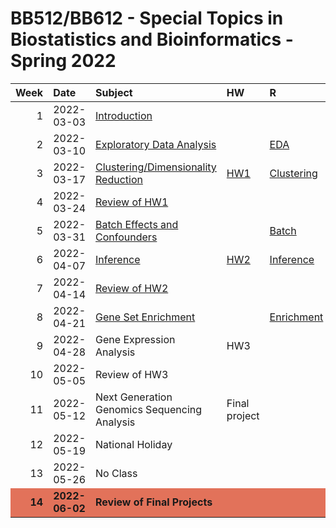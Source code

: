 BB512/BB612 - Special Topics in Biostatistics and Bioinformatics -
Spring 2022
================

<table>
<thead>
<tr>
<th style="text-align:right;">
Week
</th>
<th style="text-align:left;">
Date
</th>
<th style="text-align:left;">
Subject
</th>
<th style="text-align:left;">
HW
</th>
<th style="text-align:left;">
R
</th>
</tr>
</thead>
<tbody>
<tr>
<td style="text-align:right;">
1
</td>
<td style="text-align:left;">
2022-03-03
</td>
<td style="text-align:left;">
<a href="https://github.com/egeulgen/BB512_BB612_21_22/blob/main/lectures/1.intro.pdf" style="     ">Introduction</a>
</td>
<td style="text-align:left;">
</td>
<td style="text-align:left;">
</td>
</tr>
<tr>
<td style="text-align:right;">
2
</td>
<td style="text-align:left;">
2022-03-10
</td>
<td style="text-align:left;">
<a href="https://github.com/egeulgen/BB512_BB612_21_22/blob/main/lectures/2.EDA.pdf" style="     ">Exploratory
Data Analysis</a>
</td>
<td style="text-align:left;">
</td>
<td style="text-align:left;">
<a href="https://github.com/egeulgen/BB512_BB612_21_22/blob/main/scripts/2.EDA.pdf" style="     ">EDA</a>
</td>
</tr>
<tr>
<td style="text-align:right;">
3
</td>
<td style="text-align:left;">
2022-03-17
</td>
<td style="text-align:left;">
<a href="https://github.com/egeulgen/BB512_BB612_21_22/blob/main/lectures/3.dim_reduction.pdf" style="     ">Clustering/Dimensionality
Reduction</a>
</td>
<td style="text-align:left;">
<a href="https://github.com/egeulgen/BB512_BB612_21_22/blob/main/Homeworks/HW1.pdf" style="     ">HW1</a>
</td>
<td style="text-align:left;">
<a href="https://github.com/egeulgen/BB512_BB612_21_22/blob/main/scripts/3.Clustering_PCA.pdf" style="     ">Clustering</a>
</td>
</tr>
<tr>
<td style="text-align:right;">
4
</td>
<td style="text-align:left;">
2022-03-24
</td>
<td style="text-align:left;">
<a href="https://github.com/egeulgen/BB512_BB612_21_22/blob/main/Homeworks/HW1_KEY.pdf" style="     ">Review
of HW1</a>
</td>
<td style="text-align:left;">
</td>
<td style="text-align:left;">
</td>
</tr>
<tr>
<td style="text-align:right;">
5
</td>
<td style="text-align:left;">
2022-03-31
</td>
<td style="text-align:left;">
<a href="https://github.com/egeulgen/BB512_BB612_21_22/blob/main/lectures/5.batch.pdf" style="     ">Batch
Effects and Confounders</a>
</td>
<td style="text-align:left;">
</td>
<td style="text-align:left;">
<a href="https://github.com/egeulgen/BB512_BB612_21_22/blob/main/scripts/5.BatchEffects.pdf" style="     ">Batch</a>
</td>
</tr>
<tr>
<td style="text-align:right;">
6
</td>
<td style="text-align:left;">
2022-04-07
</td>
<td style="text-align:left;">
<a href="https://github.com/egeulgen/BB512_BB612_21_22/blob/main/lectures/6.inference.pdf" style="     ">Inference</a>
</td>
<td style="text-align:left;">
<a href="https://github.com/egeulgen/BB512_BB612_21_22/blob/main/Homeworks/HW2.pdf" style="     ">HW2</a>
</td>
<td style="text-align:left;">
<a href="https://github.com/egeulgen/BB512_BB612_21_22/blob/main/scripts/6.Inference.pdf" style="     ">Inference</a>
</td>
</tr>
<tr>
<td style="text-align:right;">
7
</td>
<td style="text-align:left;">
2022-04-14
</td>
<td style="text-align:left;">
<a href="https://github.com/egeulgen/BB512_BB612_21_22/blob/main/Homeworks/HW2_KEY.pdf" style="     ">Review
of HW2</a>
</td>
<td style="text-align:left;">
</td>
<td style="text-align:left;">
</td>
</tr>
<tr>
<td style="text-align:right;">
8
</td>
<td style="text-align:left;">
2022-04-21
</td>
<td style="text-align:left;">
<a href="https://github.com/egeulgen/BB512_BB612_21_22/blob/main/lectures/8.enrichment.pdf" style="     ">Gene
Set Enrichment</a>
</td>
<td style="text-align:left;">
</td>
<td style="text-align:left;">
<a href="https://github.com/egeulgen/BB512_BB612_21_22/blob/main/scripts/8.Enrichment.pdf" style="     ">Enrichment</a>
</td>
</tr>
<tr>
<td style="text-align:right;">
9
</td>
<td style="text-align:left;">
2022-04-28
</td>
<td style="text-align:left;">
Gene Expression Analysis
</td>
<td style="text-align:left;">
HW3
</td>
<td style="text-align:left;">
</td>
</tr>
<tr>
<td style="text-align:right;">
10
</td>
<td style="text-align:left;">
2022-05-05
</td>
<td style="text-align:left;">
Review of HW3
</td>
<td style="text-align:left;">
</td>
<td style="text-align:left;">
</td>
</tr>
<tr>
<td style="text-align:right;">
11
</td>
<td style="text-align:left;">
2022-05-12
</td>
<td style="text-align:left;">
Next Generation Genomics Sequencing Analysis
</td>
<td style="text-align:left;">
Final project
</td>
<td style="text-align:left;">
</td>
</tr>
<tr>
<td style="text-align:right;">
12
</td>
<td style="text-align:left;">
2022-05-19
</td>
<td style="text-align:left;">
National Holiday
</td>
<td style="text-align:left;">
</td>
<td style="text-align:left;">
</td>
</tr>
<tr>
<td style="text-align:right;">
13
</td>
<td style="text-align:left;">
2022-05-26
</td>
<td style="text-align:left;">
No Class
</td>
<td style="text-align:left;">
</td>
<td style="text-align:left;">
</td>
</tr>
<tr>
<td style="text-align:right;font-weight: bold;background-color: #E2725A !important;">
14
</td>
<td style="text-align:left;font-weight: bold;background-color: #E2725A !important;">
2022-06-02
</td>
<td style="text-align:left;font-weight: bold;background-color: #E2725A !important;">
Review of Final Projects
</td>
<td style="text-align:left;font-weight: bold;background-color: #E2725A !important;">
</td>
<td style="text-align:left;font-weight: bold;background-color: #E2725A !important;">
</td>
</tr>
</tbody>
</table>
